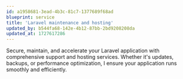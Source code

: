 ```yaml
---
id: a1958681-3ead-4b3c-81c7-1377689f68ad
blueprint: service
title: 'Laravel maintenance and hosting'
updated_by: b544fa68-142e-4b12-87bb-2bd9208208da
updated_at: 1727617286
---
```

Secure, maintain, and accelerate your Laravel application with comprehensive support and hosting services. Whether it's updates, backups, or performance optimization, I ensure your application runs smoothly and efficiently.